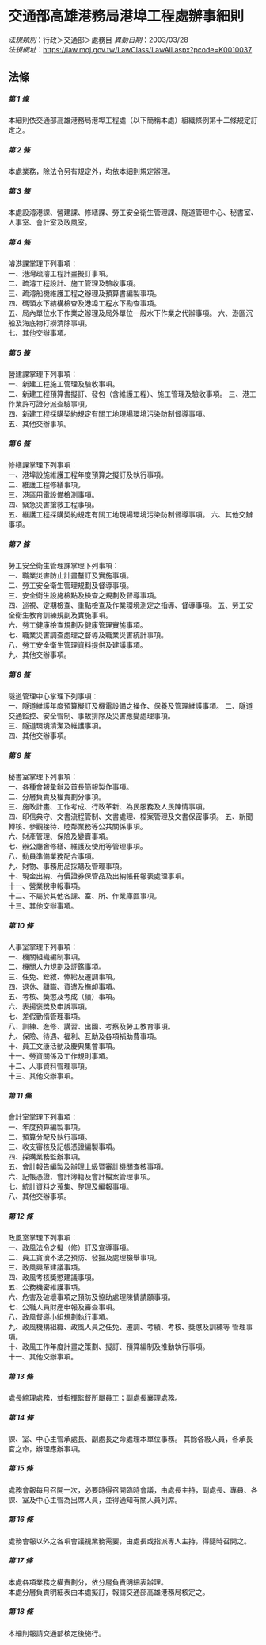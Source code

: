 # 交通部高雄港務局港埠工程處辦事細則

*法規類別*：行政＞交通部＞處務目
*異動日期*：2003/03/28  
*法規網址*：https://law.moj.gov.tw/LawClass/LawAll.aspx?pcode=K0010037



## 法條
##### 第 1 條
本細則依交通部高雄港務局港埠工程處（以下簡稱本處）組織條例第十二條規定訂定之。

##### 第 2 條
本處業務，除法令另有規定外，均依本細則規定辦理。

##### 第 3 條
本處設濬港課、營建課、修繕課、勞工安全衛生管理課、隧道管理中心、秘書室、人事室、會計室及政風室。

##### 第 4 條
濬港課掌理下列事項：                                         
一、港灣疏濬工程計畫擬訂事項。                               
二、疏濬工程設計、施工管理及驗收事項。                       
三、疏濬船機維護工程之辦理及預算書編製事項。                 
四、碼頭水下結構檢查及港埠工程水下勘查事項。                 
五、局內單位水下作業之辦理及局外單位一般水下作業之代辦事項。 
六、港區沉船及海底物打撈清除事項。                           
七、其他交辦事項。

##### 第 5 條
營建課掌理下列事項：                                            
一、新建工程施工管理及驗收事項。                                
二、新建工程預算書擬訂、發包（含維護工程）、施工管理及驗收事項。
三、港工作業許可證分派查驗事項。                                
四、新建工程採購契約規定有關工地現場環境污染防制督導事項。      
五、其他交辦事項。

##### 第 6 條
修繕課掌理下列事項：                                      
一、港埠設施維護工程年度預算之擬訂及執行事項。            
二、維護工程修繕事項。                                    
三、港區用電設備檢測事項。                                
四、緊急災害搶救工程事項。                                
五、維護工程採購契約規定有關工地現場環境污染防制督導事項。
六、其他交辦事項。

##### 第 7 條
勞工安全衛生管理課掌理下列事項：                             
一、職業災害防止計畫釐訂及實施事項。                         
二、勞工安全衛生管理規劃及督導事項。                         
三、安全衛生設施檢點及檢查之規劃及督導事項。                 
四、巡視、定期檢查、重點檢查及作業環境測定之指導、督導事項。 
五、勞工安全衛生教育訓練規劃及實施事項。                     
六、勞工健康檢查規劃及健康管理實施事項。                     
七、職業災害調查處理之督導及職業災害統計事項。               
八、勞工安全衛生管理資料提供及建議事項。                     
九、其他交辦事項。

##### 第 8 條
隧道管理中心掌理下列事項：                                     
一、隧道維護年度預算擬訂及機電設備之操作、保養及管理維護事項。 
二、隧道交通監控、安全管制、事故排除及災害應變處理事項。       
三、隧道環境清潔及維護事項。                                   
四、其他交辦事項。

##### 第 9 條
秘書室掌理下列事項：                                          
一、各種會報彙辦及首長簡報製作事項。                          
二、分層負責及權責劃分事項。                                  
三、施政計畫、工作考成、行政革新、為民服務及人民陳情事項。    
四、印信典守、文書流程管制、文書處理、檔案管理及文書保密事項。
五、新聞轉核、參觀接待、睦鄰業務等公共關係事項。              
六、財產管理、保險及變賣事項。                                
七、辦公廳舍修繕、維護及使用等管理事項。                      
八、動員準備業務配合事項。                                    
九、財物、事務用品採購及管理事項。                            
十、現金出納、有價證券保管品及出納帳冊報表處理事項。        
十一、營業稅申報事項。                                        
十二、不屬於其他各課、室、所、作業庫區事項。                  
十三、其他交辦事項。

##### 第 10 條
人事室掌理下列事項：                                          
一、機關組織編制事項。                                        
二、機關人力規劃及評鑑事項。                                  
三、任免、銓敘、俸給及遷調事項。                              
四、退休、離職、資遣及撫卹事項。                              
五、考核、獎懲及考成（績）事項。                              
六、表揚褒獎及申訴事項。                                      
七、差假勤惰管理事項。                                        
八、訓練、進修、講習、出國、考察及勞工教育事項。              
九、保險、待遇、福利、互助及各項補助費事項。                  
十、員工文康活動及慶典集會事項。                            
十一、勞資關係及工作規則事項。                                
十二、人事資料管理事項。                                      
十三、其他交辦事項。

##### 第 11 條
會計室掌理下列事項：                                          
一、年度預算編製事項。                                        
二、預算分配及執行事項。                                      
三、收支審核及記帳憑證編製事項。                              
四、採購業務監辦事項。                                        
五、會計報告編製及辦理上級暨審計機關查核事項。                
六、記帳憑證、會計簿籍及會計檔案管理事項。                    
七、統計資料之蒐集、整理及編報事項。                          
八、其他交辦事項。

##### 第 12 條
政風室掌理下列事項：                                             
一、政風法令之擬（修）訂及宣導事項。                             
二、員工貪瀆不法之預防、發掘及處理檢舉事項。                     
三、政風興革建議事項。                                           
四、政風考核獎懲建議事項。                                       
五、公務機密維護事項。                                           
六、危害及破壞事項之預防及協助處理陳情請願事項。                 
七、公職人員財產申報及審查事項。                                 
八、政風督導小組規劃執行事項。                                   
九、政風機構組織、政風人員之任免、遷調、考績、考核、獎懲及訓練等 管理事項。                                                   
十、政風工作年度計畫之策劃、擬訂、預算編制及推動執行事項。     
十一、其他交辦事項。

##### 第 13 條
處長綜理處務，並指揮監督所屬員工；副處長襄理處務。

##### 第 14 條
課、室、中心主管承處長、副處長之命處理本單位事務。 
其餘各級人員，各承長官之命，辦理應辦事項。

##### 第 15 條
處務會報每月召開一次，必要時得召開臨時會議，由處長主持，副處長、專員、各課、室及中心主管為出席人員，並得通知有關人員列席。

##### 第 16 條
處務會報以外之各項會議視業務需要，由處長或指派專人主持，得隨時召開之。

##### 第 17 條
本處各項業務之權責劃分，依分層負責明細表辦理。                  
本處分層負責明細表由本處擬訂，報請交通部高雄港務局核定之。

##### 第 18 條
本細則報請交通部核定後施行。


